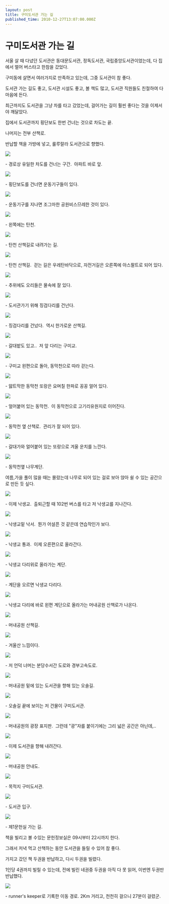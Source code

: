 ```yaml
---
layout: post
title: 구미도서관 가는 길
published_time: 2010-12-27T13:07:00.000Z
---
```


# 구미도서관 가는 길


서울 살 때 다녔던 도서관은 동대문도서관, 정독도서관, 국립중앙도서관이었는데, 다 집에서 멀어 버스타고 한참을 갔었다.

구미동에 살면서 여러가지로 만족하고 있는데, 그중 도서관이 참 좋다.

도서관 가는 길도 좋고, 도서관 시설도 좋고, 볼 책도 많고, 도서관 직원들도 친절하여 다 마음에 든다.

최근까지도 도서관을 그냥 차를 타고 갔었는데, 걸어가는 길이 훨씬 좋다는 것을 이제서야 깨달았다.

집에서 도서관까지 횡단보도 한번 건너는 것으로 차도는 끝.

나머지는 전부 산책로.

반납할 책을 가방에 넣고, 룰루랄라 도서관으로 향했다.

![](../pds/201012/27/80/a0109780_4d17ffd84bcbe.jpg)

\- 경로상 유일한 차도를 건너는 구간.  아파트 바로 앞.

![](../pds/201012/27/80/a0109780_4d17ffd8da624.jpg)

\- 횡단보도를 건너면 운동기구들이 있다.

![](../pds/201012/27/80/a0109780_4d17ffd7a59f7.jpg)

\- 운동기구를 지나면 조그마한 공원비스므레한 것이 있다.

![](../pds/201012/27/80/a0109780_4d17ffd869b0c.jpg)

\- 왼쪽에는 탄천.

![](../pds/201012/27/80/a0109780_4d17ffd8e43b4.jpg)

\- 탄천 산책길로 내려가는 길.

![](../pds/201012/27/80/a0109780_4d17ffdb03933.jpg)

\- 탄천 산책길.  걷는 길은 우레탄바닥으로, 자전거길은 오른쪽에 아스팔트로 되어 있다.

![](../pds/201012/27/80/a0109780_4d17ffdb7ea11.jpg)

\- 추위에도 오리들은 물속에 잘 있다.

![](../pds/201012/27/80/a0109780_4d17ffda7da50.jpg)

\- 도서관가기 위해 징검다리를 건넌다.

![](../pds/201012/27/80/a0109780_4d17ffea4c11f.jpg)

\- 징검다리를 건넜다.  역시 한가로운 산책길.

![](../pds/201012/27/80/a0109780_4d17ffe94e845.jpg)

\- 갈대밭도 있고..  저 앞 다리는 구미교.

![](../pds/201012/27/80/a0109780_4d17ffeb80d34.jpg)

\- 구미교 왼편으로 돌아, 동막천으로 따라 걷는다.

![](../pds/201012/27/80/a0109780_4d17ffea4197e.jpg)

\- 얋트막한 동막천 또랑은 요며칠 한파로 꽁꽁 얼어 있다.

![](../pds/201012/27/80/a0109780_4d17ffec8a9af.jpg)

\- 얼어붙어 있는 동막천.  이 동막천으로 고기리유원지로 이어진다.

![](../pds/201012/27/80/a0109780_4d17ffeb8a15f.jpg)

\- 동막천 옆 산책로.  관리가 잘 되어 있다.

![](../pds/201012/27/80/a0109780_4d17ffed984b5.jpg)

\- 갈대가와 얼어붙어 있는 또랑으로 겨울 운치를 느낀다.

![](../pds/201012/27/80/a0109780_4d17fff594039.jpg)

\- 동막천옆 나무계단.

여름,가을 풀이 많을 때는 몰랐는데 나무로 되어 있는 걸로 보아 앉아 쉴 수 있는 공간으로 만든 듯 싶다.

![](../pds/201012/27/80/a0109780_4d17fff79f484.jpg)

\- 이제 낙생교.  출퇴근할 때 102번 버스를 타고 저 낙생교를 지나간다.

![](../pds/201012/27/80/a0109780_4d17fff6abf67.jpg)

\- 낙생교밑 낙서.  뭔가 어설픈 것 같은데 연습작인가 보다.

![](../pds/201012/27/80/a0109780_4d17fff8e4a3b.jpg)

\- 낙생교 통과.  이제 오른편으로 올라간다.

![](../pds/201012/27/80/a0109780_4d17fff7cf00a.jpg)

\- 낙생교 다리위로 올라가는 계단.

![](../pds/201012/27/80/a0109780_4d17fff89ebf1.jpg)

\- 계단을 오르면 낙생교 다리다.

![](../pds/201012/27/80/a0109780_4d17fffaab0c4.jpg)

\- 낙생교 다리에 바로 왼편 계단으로 올라가는 머내공원 산책로가 나온다.

![](../pds/201012/27/80/a0109780_4d17fffb2f17d.jpg)

\- 머내공원 산책길.

![](../pds/201012/27/80/a0109780_4d18000a17aee.jpg)

\- 겨울산 느낌이다.

![](../pds/201012/27/80/a0109780_4d18000adee37.jpg)

\- 저 언덕 너머는 분당수서간 도로와 경부고속도로.

![](../pds/201012/27/80/a0109780_4d18000b30af7.jpg)

\- 머내공원 밑에 있는 도서관을 향해 있는 오솔길.

![](../pds/201012/27/80/a0109780_4d18000bedc12.jpg)

\- 오솔길 끝에 보이는 저 건물이 구미도서관.

![](../pds/201012/27/80/a0109780_4d18000cce25b.jpg)

\- 머내공원의 광장 표지판.  그런데 "광"자를 붙이기에는 그리 넓은 공간은 아닌데,..

![](../pds/201012/27/80/a0109780_4d18000d9b6f1.jpg)

\- 이제 도서관을 향해 내려간다.

![](../pds/201012/27/80/a0109780_4d18000dde181.jpg)

\- 머내공원 안내도.

![](../pds/201012/27/80/a0109780_4d18001b63487.jpg)

\- 목적지 구미도서관.

![](../pds/201012/27/80/a0109780_4d18001a612e2.jpg)

\- 도서관 입구.

![](../pds/201012/27/80/a0109780_4d18001b71e96.jpg)

\- 제1문헌실 가는 길.

책을 빌리고 볼 수있는 문헌정보실은 09시부터 22시까지 한다.

그래서 저녁 먹고 산책하는 동안 도서관을 들릴 수 있어 참 좋다.

가지고 갔던 책 두권을 반납하고, 다시 두권을 빌렸다.

1인당 4권까지 빌릴 수 있는데, 전에 빌린 네권중 두권을 아직 다 못 읽어, 이번엔 두권만 반납했다.

![](../600x0/http/pds19.egloos.com/pds/201012/27/80/a0109780_4d18001ca6b0c.png)

\- runner's keeper로 기록한 이동 경로. 2Km 거리고, 천천히 걸으니 27분이 걸렸군.

